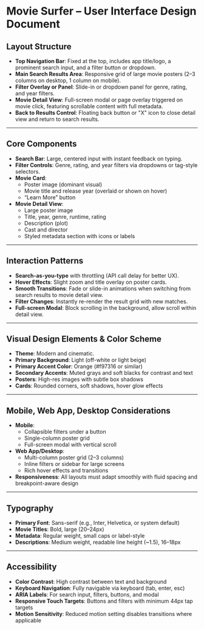 # Movie Surfer – User Interface Design Document

## Layout Structure

- **Top Navigation Bar**: Fixed at the top, includes app title/logo, a prominent search input, and a filter button or dropdown.
- **Main Search Results Area**: Responsive grid of large movie posters (2–3 columns on desktop, 1 column on mobile).
- **Filter Overlay or Panel**: Slide-in or dropdown panel for genre, rating, and year filters.
- **Movie Detail View**: Full-screen modal or page overlay triggered on movie click, featuring scrollable content with full metadata.
- **Back to Results Control**: Floating back button or "X" icon to close detail view and return to search results.

---

## Core Components

- **Search Bar**: Large, centered input with instant feedback on typing.
- **Filter Controls**: Genre, rating, and year filters via dropdowns or tag-style selectors.
- **Movie Card**:
  - Poster image (dominant visual)
  - Movie title and release year (overlaid or shown on hover)
  - “Learn More” button
- **Movie Detail View**:
  - Large poster image
  - Title, year, genre, runtime, rating
  - Description (plot)
  - Cast and director
  - Styled metadata section with icons or labels

---

## Interaction Patterns

- **Search-as-you-type** with throttling (API call delay for better UX).
- **Hover Effects**: Slight zoom and title overlay on poster cards.
- **Smooth Transitions**: Fade or slide-in animations when switching from search results to movie detail view.
- **Filter Changes**: Instantly re-render the result grid with new matches.
- **Full-screen Modal**: Block scrolling in the background, allow scroll within detail view.

---

## Visual Design Elements & Color Scheme

- **Theme**: Modern and cinematic.
- **Primary Background**: Light (off-white or light beige)
- **Primary Accent Color**: Orange (#f97316 or similar)
- **Secondary Accents**: Muted grays and soft blacks for contrast and text
- **Posters**: High-res images with subtle box shadows
- **Cards**: Rounded corners, soft shadows, hover glow effects

---

## Mobile, Web App, Desktop Considerations

- **Mobile**:
  - Collapsible filters under a button
  - Single-column poster grid
  - Full-screen modal with vertical scroll
- **Web App/Desktop**:
  - Multi-column poster grid (2–3 columns)
  - Inline filters or sidebar for large screens
  - Rich hover effects and transitions
- **Responsiveness**: All layouts must adapt smoothly with fluid spacing and breakpoint-aware design

---

## Typography

- **Primary Font**: Sans-serif (e.g., Inter, Helvetica, or system default)
- **Movie Titles**: Bold, large (20–24px)
- **Metadata**: Regular weight, small caps or label-style
- **Descriptions**: Medium weight, readable line height (~1.5), 16–18px

---

## Accessibility

- **Color Contrast**: High contrast between text and background
- **Keyboard Navigation**: Fully navigable via keyboard (tab, enter, esc)
- **ARIA Labels**: For search input, filters, buttons, and modal
- **Responsive Touch Targets**: Buttons and filters with minimum 44px tap targets
- **Motion Sensitivity**: Reduced motion setting disables transitions where applicable
